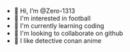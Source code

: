 - 👋 Hi, I’m @Zero-1313
- 👀 I'm interested in football
- 🌱 I'm currently learning coding 
- 💞️ I'm looking to collaborate on github 
- 🎥 I like detective conan anime
<!---
Zero5980/Zero5980 is a ✨ special ✨ repository because its `README.md` (this file) appears on your GitHub profile.
You can click the Preview link to take a look at your changes.
--->
